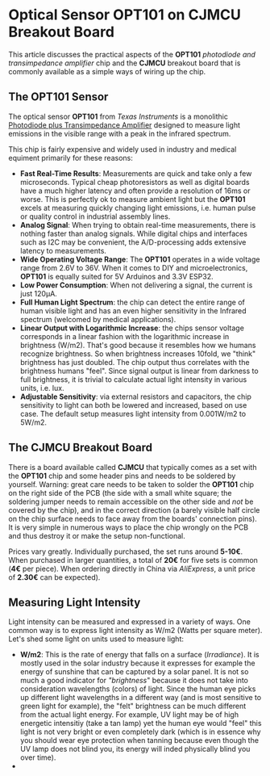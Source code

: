 # Optical Sensor OPT101 on CJMCU Breakout Board

This article discusses the practical aspects of the **OPT101** *photodiode and transimpedance amplifier* chip and the **CJMCU** breakout board that is commonly available as a simple ways of wiring up the chip.

## The OPT101 Sensor

The optical sensor **OPT101** from *Texas Instruments* is a monolithic [Photodiode plus Transimpedance Amplifier](https://www.ti.com/lit/ds/symlink/opt101.pdf) designed to measure light emissions in the visible range with a peak in the infrared spectrum.

This chip is fairly expensive and widely used in industry and medical equiment primarily for these reasons:

* **Fast Real-Time Results**: Measurements are quick and take only a few microseconds. Typical cheap photoresistors as well as digital boards have a much higher latency and often provide a resolution of 16ms or worse. This is perfectly ok to measure ambient light but the **OPT101** excels at measuring quickly changing light emissions, i.e. human pulse or quality control in industrial assembly lines.
* **Analog Signal**: When trying to obtain real-time measurements, there is nothing faster than analog signals. While digital chips and interfaces such as I2C may be convenient, the A/D-processing adds extensive latency to measurements.
* **Wide Operating Voltage Range**: The **OPT101** operates in a wide voltage range from 2.6V to 36V. When it comes to DIY and microelectronics, **OPT101** is equally suited for 5V Arduinos and 3.3V ESP32.
* **Low Power Consumption**: When not delivering a signal, the current is just 120μA.
* **Full Human Light Spectrum**: the chip can detect the entire range of human visible light and has an even higher sensitivity in the Infrared spectrum (welcomed by medical applications).
* **Linear Output with Logarithmic Increase**: the chips sensor voltage corresponds in a linear fashion with the logarithmic increase in brightness (W/m2). That's good because it resembles how we humans recognize brightness. So when brightness increases 10fold, we "think" brightness has just doubled. The chip output thus correlates with the brightness humans "feel". Since signal output is linear from darkness to full brightness, it is trivial to calculate actual light intensity in various units, i.e. lux.
* **Adjustable Sensitivity**:  via external resistors and capacitors, the chip sensitivity to light can both be lowered and increased, based on use case. The default setup measures light intensity from 0.001W/m2 to 5W/m2.

## The CJMCU Breakout Board

There is a board available called **CJMCU** that typically comes as a set with the **OPT101** chip and some header pins and needs to be soldered by yourself. Warning: great care needs to be taken to solder the **OPT101** chip on the right side of the PCB (the side with a small white square; the soldering jumper needs to remain accessible on the other side and *not* be covered by the chip), and in the correct direction (a barely visible half circle on the chip surface needs to face away from the boards' connection pins). It is very simple in numerous ways to place the chip wrongly on the PCB and thus destroy it or make the setup non-functional.

Prices vary greatly. Individually purchased, the set runs around **5-10€**. When purchased in larger quantities, a total of **20€** for five sets is common (**4€** per piece). When ordering directly in China via *AliExpress*, a unit price of **2.30€** can be expected).

## Measuring Light Intensity

Light intensity can be measured and expressed in a variety of ways. One common way is to express light intensity as W/m2 (Watts per square meter). Let's shed some light on units used to measure light:

* **W/m2**: This is the rate of energy that falls on a surface (*Irradiance*). It is mostly used in the solar industry because it expresses for example the energy of sunshine that can be captured by a solar panel. It is not so much a good indicator for *"brightness*" because it does not take into consideration wavelengths (colors) of light. Since the human eye picks up different light wavelengths in a different way (and is most sensitive to green light for example), the "felt" brightness can be much different from the actual light energy. For example, UV light may be of high energetic intensitiy (take a tan lamp) yet the human eye would "feel" this light is not very bright or even completely dark (which is in essence why you should wear eye protection when tanning because even though the UV lamp does not blind you, its energy will inded physically blind you over time).
* 
